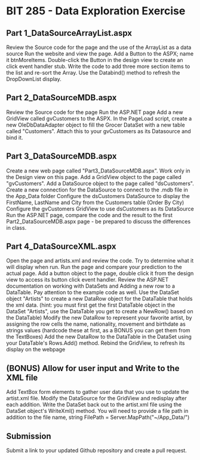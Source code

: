 # BIT 285 - Data Exploration Exercise
## Part 1_DataSourceArrayList.aspx
Review the Source code for the page and the use of the ArrayList as a data source
Run the website and view the page.
Add a Button to the ASPX; name it btnMoreItems.
Double-click the Button in the design view to create an click event handler stub.
Write the code to add three more section items to the list and re-sort the Array.
Use the Databind() method to refresh the DropDownList display.
## Part 2_DataSourceMDB.aspx
Review the Source code for the page 
Run the ASP.NET page
Add a new GridView called gvCustomers to the ASPX.
In the PageLoad script, create a new OleDbDataAdapter object to fill the Grocer DataSet with a new table called "Customers". 
Attach this to your gvCustomers as its Datasource and bind it.
## Part 3_DataSourceMDB.aspx
Create a new web page called "Part3_DataSourceMDB.aspx". Work only in the Design view on this page.
Add a GridView object to the page called "gvCustomers".
Add a DataSource object to the page called "dsCustomers".
Create a new connection for the DataSource to connect to the .mdb file in the App_Data folder
Configure the dsCustomers DataSource to display the FirstName, LastName and City from the Customers table (Order By City)
Configure the gvCustomers GridView to use dsCustomers as its DataSource
Run the ASP.NET page, compare the code and the result to the first Part2_DataSourceMDB.aspx page - be prepared to discuss the differences in class.
## Part 4_DataSourceXML.aspx
Open the page and artists.xml and review the code. Try to determine what it will display when run. Run the page and compare your prediction to the actual page.
Add a button object to the page, double click it from the design view to access its button click event handler.
Review the ASP.NET documentation on working with DataSets and Adding a new row to a DataTable. Pay attention to the example code as well.
Use the DataSet object "Artists" to create a new DataRow object for the DataTable that holds the xml data. (hint: you must first get the first DataTable object  in the DataSet "Artists", use the DataTable you get to create a NewRow() based on the DataTable)
Modify the new DataRow to represent your favorite artist, by assigning the row cells the name, nationality, movement and birthdate as strings values (hardcode these at first, as a BONUS you can get them from the TextBoxes)
Add the new DataRow to the DataTable in the DataSet using your DataTable's Rows.Add() method.
Rebind the GridView, to refresh its display on the webpage
## (BONUS) Allow for user input and Write to the XML file
Add TextBox form elements to gather user data that you use to update the artist.xml file. Modify the DataSource for the GridView and redisplay after each addition.
Write the DataSet back out to the artist.xml file using the DataSet object's WriteXml() method. You will need to provide a file path in addition to the file name, string FilePath = Server.MapPath("~/App_Data/")
## Submission
Submit a link to your updated Github repository and create a pull request.